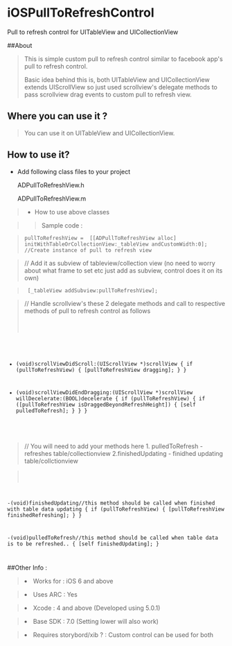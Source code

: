 iOSPullToRefreshControl
=======================

Pull to refresh control for UITableView and UICollectionView


##About 

><p>This is simple custom pull to refresh control similar to facebook app's pull to refresh control. 
><p>Basic idea behind this is, both UITableView and UICollectionView extends UIScrollView so just used scrollview's delegate methods to pass scrollview drag events to custom pull to refresh view.

## Where you can use it ?

>You can use it on UITableView and UICollectionView.



How to use it?
-------------

>
* Add following class files to your project 

   ADPullToRefreshView.h
   
   ADPullToRefreshView.m

>* How to use above classes 
   
   >>Sample code :
   
   ><pre><code>pullToRefreshView =  [[ADPullToRefreshView alloc] initWithTableOrCollectionView:_tableView andCustomWidth:0]; //Create instance of pull to refresh view </code></pre>

  > // Add it as subview of tableview/collection view (no need to worry about what frame to set etc just add as subview, control does it on its own)
   
   ><pre><code> [_tableView addSubview:pullToRefreshView];</code></pre>

 > // Handle scrollview's these 2 delegate methods and call to respective methods of pull to refresh control as follows
   ><pre><code> 
- (void)scrollViewDidScroll:(UIScrollView *)scrollView
{
    if (pullToRefreshView)
    {
        [pullToRefreshView dragging];
    }
}


- (void)scrollViewDidEndDragging:(UIScrollView *)scrollView willDecelerate:(BOOL)decelerate
{
    if (pullToRefreshView)
    {
        if ([pullToRefreshView isDraggedBeyondRefreshHeight])
        {
            [self pulledToRefresh];
        }
    }
}

</code></pre>
                                                                          
  >// You will need to add your methods here 1. pulledToRefresh - refreshes table/collectionview 2.finishedUpdating - finidhed updating table/collctionview
  
  ><pre><code> 

-(void)finishedUpdating//this method should be called when finished with table data updating
{
    if (pullToRefreshView)
    {
        [pullToRefreshView finishedRefreshing];
    }
}


-(void)pulledToRefresh//this method should be called when table data is to be refreshed..
{
    [self finishedUpdating];
}

</code></pre>

##Other Info : 


><li>Works for : iOS 6 and above</li>

><li>Uses ARC : Yes </li>

><li>Xcode : 4 and above (Developed using 5.0.1)</li>

><li>Base SDK : 7.0 (Setting lower will also work)</li>

><li>Requires storybord/xib ? : Custom control can be used for both</li>




